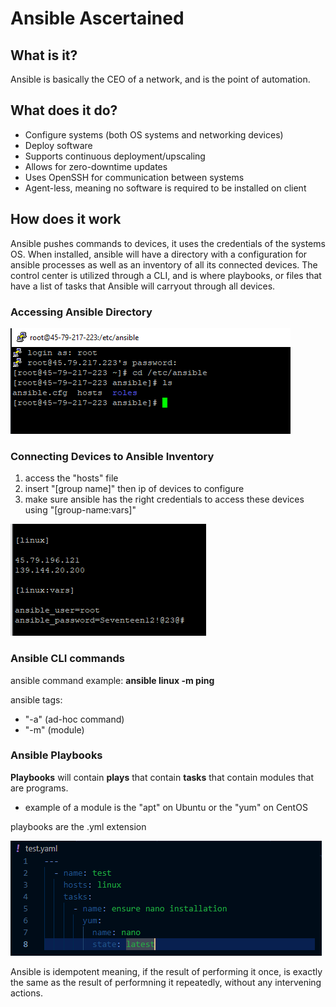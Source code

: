 # Ansible Ascertained


## What is it?
Ansible is basically the CEO of a network, and is the point of automation.

## What does it do?
- Configure systems (both OS systems and networking devices)
- Deploy software
- Supports continuous deployment/upscaling
- Allows for zero-downtime updates
- Uses OpenSSH for communication between systems
- Agent-less, meaning no software is required to be installed on client

## How does it work
Ansible pushes commands to devices, it uses the credentials of the systems OS. When installed, ansible will have a directory with a configuration for ansible processes as well as an inventory of all its connected devices.
The control center is utilized through a CLI, and is where playbooks, or files that have a list of tasks that Ansible will carryout through all devices.

### Accessing Ansible Directory
![accessing ansible directory](AnsibleDirectory.PNG)

### Connecting Devices to Ansible Inventory
1. access the "hosts" file
2. insert "[group name]" then ip of devices to configure
3. make sure ansible has the right credentials to access these devices using "[group-name:vars]"

![Ansible host config](AnsibleHostConf.PNG)

### Ansible CLI commands
ansible command example: **ansible linux -m ping**

ansible tags:
- "-a" (ad-hoc command)
- "-m" (module)

### Ansible Playbooks
**Playbooks** will contain **plays** that contain **tasks** that contain modules that are programs.
- example of a module is the "apt" on Ubuntu or the "yum" on CentOS

playbooks are the .yml extension

![Playbook](AnsiblePlaybook.PNG)

Ansible is idempotent meaning, if the result of performing it once, is exactly the same as the result of performning it repeatedly, without any intervening actions.

